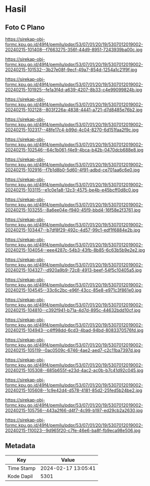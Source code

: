 # Hasil

## Foto C Plano

https://sirekap-obj-formc.kpu.go.id/49f4/pemilu/pdpr/53/07/01/20/19/5307012019002-20240215-101408--f7663275-356f-44d9-8951-7243939ba00c.jpg

https://sirekap-obj-formc.kpu.go.id/49f4/pemilu/pdpr/53/07/01/20/19/5307012019002-20240215-101532--3b27e08f-9ecf-49a7-854d-1254a1c21f9f.jpg

https://sirekap-obj-formc.kpu.go.id/49f4/pemilu/pdpr/53/07/01/20/19/5307012019002-20240215-101925--fe1a3f4d-a639-4207-8b33-c4e99099824b.jpg

https://sirekap-obj-formc.kpu.go.id/49f4/pemilu/pdpr/53/07/01/20/19/5307012019002-20240215-102128--803f226a-4838-4441-a721-d7d8485e76b2.jpg

https://sirekap-obj-formc.kpu.go.id/49f4/pemilu/pdpr/53/07/01/20/19/5307012019002-20240215-102317--48fe17c4-b99d-4c04-8270-6d151faa2f9c.jpg

https://sirekap-obj-formc.kpu.go.id/49f4/pemilu/pdpr/53/07/01/20/19/5307012019002-20240215-102546--64c1b061-f4e9-4bca-b42b-0470dcb688e8.jpg

https://sirekap-obj-formc.kpu.go.id/49f4/pemilu/pdpr/53/07/01/20/19/5307012019002-20240215-102916--f7b1d8b0-5d60-4f91-adbd-ce701aa6c6e0.jpg

https://sirekap-obj-formc.kpu.go.id/49f4/pemilu/pdpr/53/07/01/20/19/5307012019002-20240215-103115--e1c0e1a8-12c3-4575-be4b-e45bcff0d8c0.jpg

https://sirekap-obj-formc.kpu.go.id/49f4/pemilu/pdpr/53/07/01/20/19/5307012019002-20240215-103255--8a6ee04e-f940-45f9-bbd4-16f58e2f3761.jpg

https://sirekap-obj-formc.kpu.go.id/49f4/pemilu/pdpr/53/07/01/20/19/5307012019002-20240215-103447--b7df8f29-492c-4d57-99c1-edf1f6884e2b.jpg

https://sirekap-obj-formc.kpu.go.id/49f4/pemilu/pdpr/53/07/01/20/19/5307012019002-20240215-104054--eee4287c-54b3-43fb-8b85-6c63b5b9e2e2.jpg

https://sirekap-obj-formc.kpu.go.id/49f4/pemilu/pdpr/53/07/01/20/19/5307012019002-20240215-104327--d920a9b9-72c8-4913-beef-54f5c10405a5.jpg

https://sirekap-obj-formc.kpu.go.id/49f4/pemilu/pdpr/53/07/01/20/19/5307012019002-20240215-104545--33c6c2bc-e96f-43cc-85e8-e971c3f861e0.jpg

https://sirekap-obj-formc.kpu.go.id/49f4/pemilu/pdpr/53/07/01/20/19/5307012019002-20240215-104810--c392f941-b71a-4d7d-895c-44632bdd10cf.jpg

https://sirekap-obj-formc.kpu.go.id/49f4/pemilu/pdpr/53/07/01/20/19/5307012019002-20240215-104943--c4ff98dd-6cd3-4bad-94bd-8083370576fd.jpg

https://sirekap-obj-formc.kpu.go.id/49f4/pemilu/pdpr/53/07/01/20/19/5307012019002-20240215-105119--0ac0509c-6746-4ae2-aed7-c2c11ba7397d.jpg

https://sirekap-obj-formc.kpu.go.id/49f4/pemilu/pdpr/53/07/01/20/19/5307012019002-20240215-105308--685b655f-e23d-4ac2-ac0b-b7c41d92c045.jpg

https://sirekap-obj-formc.kpu.go.id/49f4/pemilu/pdpr/53/07/01/20/19/5307012019002-20240215-105608--1c9e42d4-d578-4181-85d2-25fed5b24be2.jpg

https://sirekap-obj-formc.kpu.go.id/49f4/pemilu/pdpr/53/07/01/20/19/5307012019002-20240215-105756--443a2f66-d4f7-4c99-b197-ed29cb2a2630.jpg

https://sirekap-obj-formc.kpu.go.id/49f4/pemilu/pdpr/53/07/01/20/19/5307012019002-20240215-110023--9d965f20-c7fe-46e6-ba8f-fb9eca98e506.jpg


## Metadata

| Key        | Value               |
| ---------- | ------------------- |
| Time Stamp | 2024-02-17 13:05:41 |
| Kode Dapil | 5301                |



